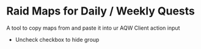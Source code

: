 # Raid Maps for Daily / Weekly Quests

A tool to copy maps from and paste it into ur AQW Client action input
- Uncheck checkbox to hide group
